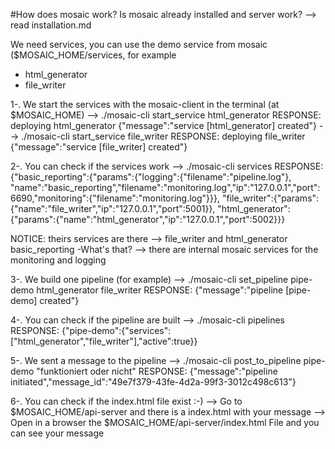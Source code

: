#How does mosaic work?
Is mosaic already installed and server work? --> read installation.md

We need services, you can use the demo service from mosaic ($MOSAIC_HOME/services, for example
- html_generator
- file_writer


1-. We start the services with the mosaic-client in the terminal (at $MOSAIC_HOME)
--> ./mosaic-cli start_service html_generator
RESPONSE: deploying html_generator {"message":"service [html_generator] created"}
--> ./mosaic-cli start_service file_writer
RESPONSE: deploying file_writer {"message":"service [file_writer] created"}

2-. You can check if the services work
--> ./mosaic-cli services
RESPONSE: {"basic_reporting":{"params":{"logging":{"filename":"pipeline.log"},
           "name":"basic_reporting","filename":"monitoring.log","ip":"127.0.0.1","port":6690,"monitoring":{"filename":"monitoring.log"}}},
           "file_writer":{"params":{"name":"file_writer","ip":"127.0.0.1","port":5001}},
           "html_generator":{"params":{"name":"html_generator","ip":"127.0.0.1","port":5002}}}

NOTICE:
theirs services are there --> file_writer and html_generator
basic_reporting -What's that? --> there are internal mosaic services for the monitoring and logging

3-. We build one pipeline (for example)
--> ./mosaic-cli set_pipeline pipe-demo html_generator file_writer
RESPONSE: {"message":"pipeline [pipe-demo] created"}

4-. You can check if the pipeline are built
--> ./mosaic-cli pipelines
RESPONSE: {"pipe-demo":{"services":["html_generator","file_writer"],"active":true}}

5-. We sent a message to the pipeline
--> ./mosaic-cli post_to_pipeline pipe-demo "funktioniert oder nicht"
RESPONSE: {"message":"pipeline initiated","message_id":"49e7f379-43fe-4d2a-99f3-3012c498c613"}

6-. You can check if the index.html file exist :-)
--> Go to $MOSAIC_HOME/api-server and there is a index.html with your message
--> Open in a browser the $MOSAIC_HOME/api-server/index.html File and you can see your message

